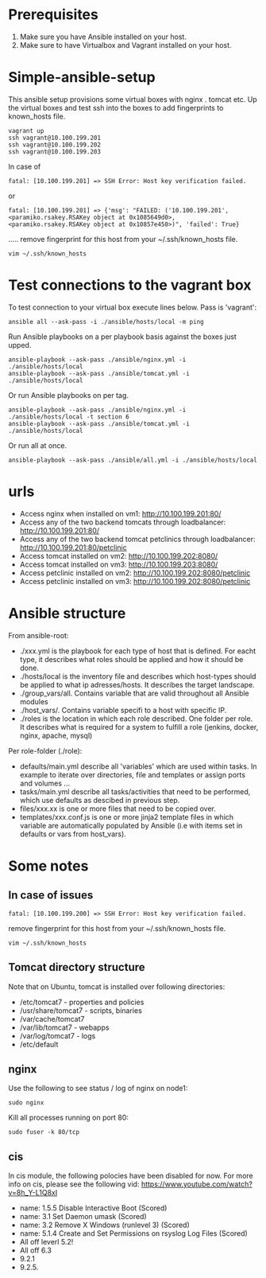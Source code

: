 # Prerequisites
1. Make sure you have Ansible installed on your host.
2. Make sure to have Virtualbox and Vagrant installed on your host.

# Simple-ansible-setup

This ansible setup provisions some virtual boxes with nginx . tomcat etc.
Up the virtual boxes and test ssh into the boxes to add fingerprints to known_hosts file.
```
vagrant up
ssh vagrant@10.100.199.201
ssh vagrant@10.100.199.202
ssh vagrant@10.100.199.203
```

In case of
```
fatal: [10.100.199.201] => SSH Error: Host key verification failed.
```
or
```
fatal: [10.100.199.201] => {'msg': "FAILED: ('10.100.199.201', <paramiko.rsakey.RSAKey object at 0x1085649d0>, <paramiko.rsakey.RSAKey object at 0x10857e450>)", 'failed': True}
```

..... remove fingerprint for this host from your ~/.ssh/known_hosts file.
```
vim ~/.ssh/known_hosts
```

# Test connections to the vagrant box

To test connection to your virtual box execute lines below. Pass is 'vagrant':
```
ansible all --ask-pass -i ./ansible/hosts/local -m ping
```

Run Ansible playbooks on a per playbook basis against the boxes just upped. 
```
ansible-playbook --ask-pass ./ansible/nginx.yml -i ./ansible/hosts/local
ansible-playbook --ask-pass ./ansible/tomcat.yml -i ./ansible/hosts/local
```

Or run Ansible playbooks on per tag. 
```
ansible-playbook --ask-pass ./ansible/nginx.yml -i ./ansible/hosts/local -t section 6
ansible-playbook --ask-pass ./ansible/tomcat.yml -i ./ansible/hosts/local
```


Or run all at once. 
```
ansible-playbook --ask-pass ./ansible/all.yml -i ./ansible/hosts/local
```

# urls
- Access nginx when installed on vm1: http://10.100.199.201:80/
- Access any of the two backend tomcats through loadbalancer: http://10.100.199.201:80/
- Access any of the two backend tomcat petclinics through loadbalancer: http://10.100.199.201:80/petclinic
- Access tomcat installed on vm2: http://10.100.199.202:8080/
- Access tomcat installed on vm3: http://10.100.199.203:8080/
- Access petclinic installed on vm2: http://10.100.199.202:8080/petclinic
- Access petclinic installed on vm3: http://10.100.199.202:8080/petclinic


# Ansible structure
From ansible-root:
- ./xxx.yml is the playbook for each type of host that is defined. For eacht type, it describes what roles should be applied and how it should be done.
- ./hosts/local is the inventory file and describes which host-types should be applied to what ip adresses/hosts. It describes the target landscape.
- ./group_vars/all. Contains variable that are valid throughout all Ansible modules
- ./host_vars/<ip>. Contains variable specifi to a host with specific IP.
- ./roles is the location in which each role described. One folder per role. It describes what is required for a system to fulfill a  role (jenkins, docker, nginx, apache, mysql)

Per role-folder (./role):
 - defaults/main.yml describe all 'variables' which are used within tasks. In example to iterate over directories, file and templates or assign ports and volumes ...
 - tasks/main.yml describe all tasks/activities that need to be performed, which use defaults as descibed in previous step.
 - files/xxx.xx is one or more files that need to be copied over.
 - templates/xxx.conf.js is one or more jinja2 template files in which variable are automatically populated by Ansible (i.e with items set in defaults or vars from host_vars).


# Some notes

## In case of issues 
```
fatal: [10.100.199.200] => SSH Error: Host key verification failed.
```
remove fingerprint for this host from your ~/.ssh/known_hosts file.
```
vim ~/.ssh/known_hosts
```

## Tomcat directory structure
Note that on Ubuntu, tomcat is installed over following directories:
- /etc/tomcat7 - properties and policies
- /usr/share/tomcat7 - scripts, binaries
- /var/cache/tomcat7
- /var/lib/tomcat7 - webapps
- /var/log/tomcat7 - logs
- /etc/default

## nginx
Use the following to see status / log of nginx on node1:
```
sudo nginx
```

Kill all processes running on port 80:
```
sudo fuser -k 80/tcp
```

## cis
In cis module, the following polocies have been disabled for now.
For more info on cis, please see the following vid: https://www.youtube.com/watch?v=8h_Y-L1Q8xI

 - name: 1.5.5 Disable Interactive Boot (Scored)
 - name: 3.1 Set Daemon umask (Scored)
 - name: 3.2 Remove X Windows (runlevel 3) (Scored)
 - name: 5.1.4 Create and Set Permissions on rsyslog Log Files (Scored)
 - All off leverl 5.2!
 - All off 6.3
 - 9.2.1
 - 9.2.5.

